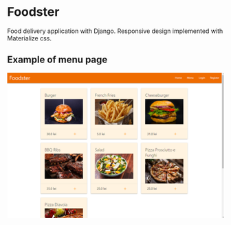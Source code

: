 # Foodster 

Food delivery application with Django. Responsive design implemented with Materialize css.  

## Example of menu page

![alt text](readme_info/menu_pic.png)